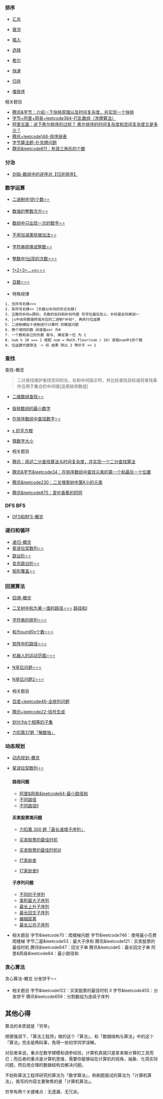 ### 排序
- [汇总](./排序/README.md)

- [冒泡](./排序/冒泡排序.md)
- [插入](./排序/插入排序.md)
- [选择](./排序/选择排序.md)
- [希尔](./排序/希尔排序.md)
- [快速](./排序/快速排序.md)
- [归并](./排序/归并排序.md)
- [堆排序](./排序/堆排序.md)

相关题目
- [腾讯&字节：介绍一下快排原理以及时间复杂度，并实现一个快排](./排序/快速排序.md)
- [字节+阿里+网易+leetcode384-打乱数组（洗牌算法）](./排序/字节+阿里+网易+leetcode384-打乱数组.md)
- [阿里五面：说下希尔排序的过程？ 希尔排序的时间复杂度和空间复杂度又是多少？](./排序/希尔排序.md)
- [腾讯+leetcode148-排序链表](./排序/tx+leetcode148-排序链表.md)
- [字节算法题-扑克牌问题](./排序/字节算法题-扑克牌问题.md)
- [腾讯&leetcode611：有效三角形的个数](../dataStructure//链表/leetcode611+tx-有效三角形的个数.md)

### 分治
- [剑指-数组中的逆序对【归并排序】](../dataStructure/数组/剑指-数组中的逆序对.md)

### 数学运算

- [二进制中1的个数⭐⭐](./数学运算/二进制中1的个数.md)
- [数值的整数次方⭐⭐](./数学运算/数值的整数次方.md)
- [数组中只出现一次的数字⭐⭐](./数学运算/数组中只出现一次的数字.md)
- [不用加减乘除做加法⭐⭐](./数学运算/不用加减乘除做加法.md)
- [字符串转换成整数⭐⭐](./数学运算/字符串转换成整数.md)
- [整数中1出现的次数⭐⭐⭐](./数学运算/整数中1出现的次数.md)
- [1+2+3+...+n⭐⭐⭐](./数学运算/1+2+3+...+n.md)
- [丑数⭐⭐⭐](./数学运算/丑数.md)

- 特殊规律
```
1. 无符号右移>>>
2. 有符号右移>> [负数以补码的形式右移]
3. 正数的补码=源码; 负数的反码和补码均是 符号位最后加上，补码是反码再加一
4. js中会将数值转成对应的二进制*补码*, 再执行位运算
5. 二进制模拟十进制进行计算时 的精度问题
6. 两个相同的数 异或值xor 为0
7. 一个数和自己的负数 取与, 确定某一位 为 1
8. num % 10 === 1 搭配 num = Math.floor(num / 10) 获取num中1的个数
9. 位运算代替除法 -> 将 结果 除以 2 等价于 >> 1
```

### 查找

查找-概览
> 二分查找维护查找空间的左、右和中间指示符，并比较查找目标或将查找条件应用于集合的中间值[适用排序数组]

- [二维数组查找⭐⭐](./查找/二维数组查找.md)
- [旋转数组的最小数字](./查找/旋转数组的最小数字.md)
- [在排序数组中查找数字⭐⭐](./查找/在排序数组中查找数字.md)
- [x 的平方根](https://leetcode.cn/problems/sqrtx/description/?utm_source=LCUS&utm_medium=ip_redirect_q_uns&utm_campaign=transfer2china)
- [猜数字大小](https://leetcode.cn/problems/guess-number-higher-or-lower/description/)

- 相关题目
- [腾讯：简述二分查找算法与时间复杂度，并实现一个二分查找算法](./查找/二分查找.md)
- [腾讯&字节&leetcode34：在排序数组中查找元素的第一个和最后一个位置](./查找/在排序数组中查找数字.md)
- [腾讯&leetcode230：二叉搜索树中第K小的元素](../dataStructure/二叉树/leetcode+tx-二叉搜索树的第k个节点.md)
- [腾讯&leetcode875：爱吃香蕉的珂珂](https://leetcode.cn/problems/koko-eating-bananas/description/)

### DFS BFS

- [DFS和BFS-概览](./DFS+BFS/DFS+BFS.md)

### 递归和循环

- [递归-概览](../dataStructure/复杂度分析.md##迭代&递归)
- [斐波拉契数列⭐⭐](./递归和循环/斐波拉契数列.md)
- [跳台阶⭐⭐](./递归和循环/跳台阶.md)
- [变态跳台阶⭐⭐](./递归和循环/变态跳台.md)
- [矩形覆盖⭐⭐](./递归和循环/矩形覆盖.md)

### 回溯算法

- [回溯-概览](./回溯/回溯.md)
- [二叉树中和为某一值的路径⭐⭐⭐](../dataStructure/二叉树/路径之和II.md)
[路径和I](../dataStructure/二叉树/leetcode+字节-二叉树中和为某一值的路径.md)

- [字符串的排列⭐⭐⭐](../dataStructure/字符串/字符串排列.md)
- [和为sum的n个数⭐⭐⭐](./回溯/和为sum的n个数.md)
- [矩阵中的路径⭐⭐⭐](./回溯/矩阵中的路径.md)
- [机器人的运动范围⭐⭐⭐](./回溯/机器人的运动范围.md)
- [N皇后问题⭐⭐⭐](./回溯/N皇后问题.md)
- [N皇后问题2⭐⭐⭐](./回溯/N皇后问题2.md)

- 相关题目
- [百度+leetcode46-全排列问题](./回溯/百度+leetcode46-全排列问题.md)
- [腾讯+leetcode22-括号生成](./回溯/腾讯+leetcode22-括号生成.md)
- [划分为k个相等的子集](./回溯/划分为k个相等的子集.md)
- [力扣第37题「解数独」](./回溯/解数独.md)

### 动态规划

- [动态规划-概览](./动态规划/动态规划.md)
- [斐波拉契数列⭐⭐](./递归和循环/斐波拉契数列.md)

  #### 路径问题
  - [阿里&网易&leetcode64-最小路径和](./动态规划/最小路径和.md)
  - [不同路径](./动态规划/不同路径.md)
  - [不同路径II](./动态规划/不同路径II.md)

  #### 买卖股票类问题
  - [力扣第 300 题「最长递增子序列」](https://leetcode.cn/problems/longest-increasing-subsequence/description/)

  - [买卖股票的最佳时机](./动态规划/买卖股票的最佳时机.md)
  - [买卖股票的最佳时机III](./动态规划/买卖股票的最佳时机III.md)
  - [打家劫舍](./动态规划/打家劫舍.md)
  - [打家劫舍II](./动态规划/打家劫舍II.md)

  #### 子序列问题
  - [不同的子序列](./动态规划/不同的子序列.md)
  - [乘积最大子序列](./动态规划/乘积最大子序列.md)
  - [最长上升子序列](./动态规划/最长上升子序列.md)
  - [最长回文子序列](./动态规划/最长回文子序列.md)
  - [编辑距离](./动态规划/编辑距离.md)
  - [最长公共子序列](./动态规划/最长公共子序列.md)

- 相关题目
  字节&leetcode70：爬楼梯问题
  字节&leetcode746：使用最小花费爬楼梯
  字节二面&leetcode53：最大子序和
  腾讯&leetcode121：买卖股票的最佳时机
  腾讯&leetcode647：回文子串
  腾讯&leetcode5：最长回文子串
  阿里&网易&leetcode64：最小路径和

### 贪心算法

贪心算法-概览
分发饼干⭐⭐

- 相关题目
字节&leetcode122：买卖股票的最佳时机 II
字节&leetcode455：分发饼干
腾讯&leetcode659：分割数组为连续子序列


## 其他心得

算法的本质就是「穷举」

顺便强调下，「算法工程师」做的这个「算法」，和「数据结构与算法」中的这个「算法」完全是两码事，免得一些初学同学误解。

对前者来说，重点在数学建模和调参经验，计算机真就只是拿来做计算的工具而已；而后者的重点是计算机思维，需要你能够站在计算机的视角，抽象、化简实际问题，然后用合理的数据结构去解决问题。

不妨称算法工程师研究的算法为「数学算法」，称刷题面试的算法为「计算机算法」，我写的内容主要聚焦的是「计算机算法」。

穷举有两个关键难点：无遗漏、无冗余。

